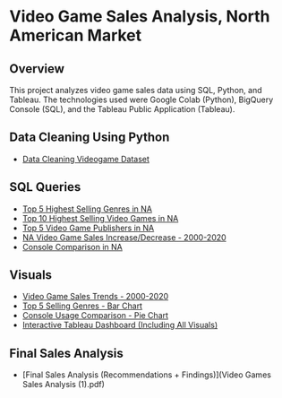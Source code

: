 #  Video Game Sales Analysis, North American Market

## Overview  
This project analyzes video game sales data using SQL, Python, and Tableau. The technologies used were Google Colab (Python), BigQuery Console (SQL), and the Tableau Public Application (Tableau).

###
## Data Cleaning Using Python
- [Data Cleaning Videogame Dataset](01_vgchartz_datacleaning.ipynb)

## SQL Queries 
- [Top 5 Highest Selling Genres in NA](sql/03_na_sales_by_genre.sql)
- [Top 10 Highest Selling Video Games in NA](sql/04_na_sales_by_titles.sql)
- [Top 5 Video Game Publishers in NA](sql/05_na_sales_by_publishers.sql)
- [NA Video Game Sales Increase/Decrease - 2000-2020](sql/06_na_sales_inc_dec.sql)
- [Console Comparison in NA](sql/07_na_sales_by_console.sql)

## Visuals
- [Video Game Sales Trends - 2000-2020](console_usage.png)
- [Top 5 Selling Genres - Bar Chart](genre_analysis.png)
- [Console Usage Comparison - Pie Chart](console_usage.png)
- [Interactive Tableau Dashboard (Including All Visuals)](https://public.tableau.com/app/profile/jakob.sarmiento8572/viz/VideoGameAnalystProject1Extract/Dashboard1)

## Final Sales Analysis
- [Final Sales Analysis (Recommendations + Findings)](Video Games Sales Analysis (1).pdf)
